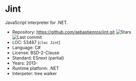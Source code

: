 # Jint

JavaScript interpreter for .NET.

* Repository:       https://github.com/sebastienros/jint.git <span class="shields"><img src="https://img.shields.io/github/stars/sebastienros/jint?label=&style=flat-square" alt="Stars" title="Stars"><img src="https://img.shields.io/github/last-commit/sebastienros/jint?label=&style=flat-square" alt="Last commit" title="Last commit"></span>
* LOC:              53487 (`cloc Jint`)
* Language:         C#
* License:          BSD-2-Clause
* Standard:         ESnext (partial)
* Years:            2013-
* Runtime platform: .NET
* Interpeter:       tree walker
